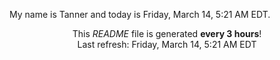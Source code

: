 My name is Tanner and today is Friday, March 14, 5:21 AM EDT.

<p align="center">This <i>README</i> file is generated <b>every 3 hours</b>!</br>Last refresh: Friday, March 14, 5:21 AM EDT<br /></p>
